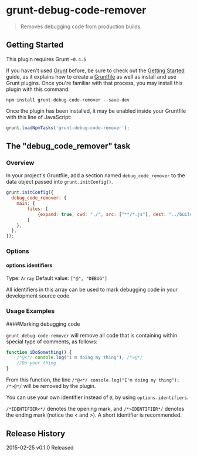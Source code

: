 # grunt-debug-code-remover

> Removes debugging code from production builds.

## Getting Started
This plugin requires Grunt `~0.4.5`

If you haven't used [Grunt](http://gruntjs.com/) before, be sure to check out the [Getting Started](http://gruntjs.com/getting-started) guide, as it explains how to create a [Gruntfile](http://gruntjs.com/sample-gruntfile) as well as install and use Grunt plugins. Once you're familiar with that process, you may install this plugin with this command:

```shell
npm install grunt-debug-code-remover --save-dev
```

Once the plugin has been installed, it may be enabled inside your Gruntfile with this line of JavaScript:

```js
grunt.loadNpmTasks('grunt-debug-code-remover');
```

## The "debug_code_remover" task

### Overview
In your project's Gruntfile, add a section named `debug_code_remover` to the data object passed into `grunt.initConfig()`.

```js
grunt.initConfig({
  debug_code_remover: {
    main: {
        files: [
            {expand: true, cwd: "./", src: ["**/*.js"], dest: "../build/"}
        ]
    },
  },
});
```

### Options

#### options.identifiers
Type: `Array`
Default value: `["@", "DEBUG"]`

All identifiers in this array can be used to mark debugging code in your development source code.

### Usage Examples

####Marking debugging code

`grunt-debug-code-remover` will remove all code that is containing within special type of comments, as follows:

```js
function iDoSomething() {
    /*@<*/ console.log("I'm doing my thing"); /*>@*/
    //Do your thing
}
```

From this function, the line `/*@<*/ console.log("I'm doing my thing"); /*>@*/` will be removed by the plugin.

You can use your own identifier instead of `@`, by using `options.identifiers`.

`/*IDENTIFIER<*/` denotes the opening mark, and `/*>IDENTIFIER*/` denotes the ending mark (notice the < and >). A short identifier is recommended.

## Release History
2015-02-25  v0.1.0  Released